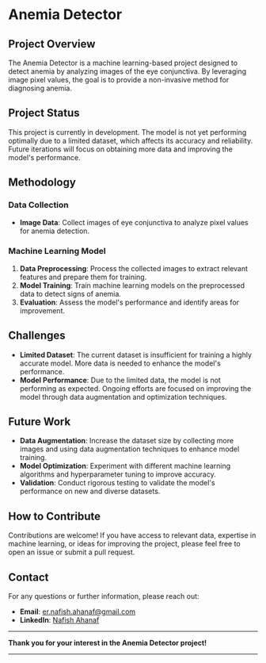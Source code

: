 # Anemia Detector

## Project Overview

The Anemia Detector is a machine learning-based project designed to detect anemia by analyzing images of the eye conjunctiva. By leveraging image pixel values, the goal is to provide a non-invasive method for diagnosing anemia.

## Project Status

This project is currently in development. The model is not yet performing optimally due to a limited dataset, which affects its accuracy and reliability. Future iterations will focus on obtaining more data and improving the model's performance.

## Methodology

### Data Collection

- **Image Data**: Collect images of eye conjunctiva to analyze pixel values for anemia detection.

### Machine Learning Model

1. **Data Preprocessing**: Process the collected images to extract relevant features and prepare them for training.
2. **Model Training**: Train machine learning models on the preprocessed data to detect signs of anemia.
3. **Evaluation**: Assess the model's performance and identify areas for improvement.

## Challenges

- **Limited Dataset**: The current dataset is insufficient for training a highly accurate model. More data is needed to enhance the model's performance.
- **Model Performance**: Due to the limited data, the model is not performing as expected. Ongoing efforts are focused on improving the model through data augmentation and optimization techniques.

## Future Work

- **Data Augmentation**: Increase the dataset size by collecting more images and using data augmentation techniques to enhance model training.
- **Model Optimization**: Experiment with different machine learning algorithms and hyperparameter tuning to improve accuracy.
- **Validation**: Conduct rigorous testing to validate the model's performance on new and diverse datasets.

## How to Contribute

Contributions are welcome! If you have access to relevant data, expertise in machine learning, or ideas for improving the project, please feel free to open an issue or submit a pull request.

## Contact

For any questions or further information, please reach out:

- **Email**: [er.nafish.ahanaf@gmail.com](mailto:er.nafish.ahanaf@gmail.com)
- **LinkedIn**: [Nafish Ahanaf](http://linkedin.com/in/nafish-ahanaf008)

---

**Thank you for your interest in the Anemia Detector project!**

---
